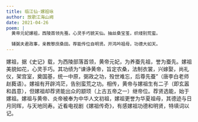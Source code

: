 ```yaml
---
title: 临江仙·嫘祖咏
author: 放歌江海山阙
date: 2021-04-26
poem: |
  黄帝元妃嫘祖，西陵首领先蚕。心灵手巧貌天仙。抽丝桑宝茧，织缕别荒蛮。

  辅弼夫君政事，亲教黎庶桑田。荐能传位自明贤。开鸿吟祖母，功德大如天。
---
```


嫘祖，据《史记》载，为西陵部落首领，黄帝元妃，为养蚕先祖，誉为蚕先。嫘祖美貌如花，心灵手巧。其功绩为“谏诤黄帝，旨定农桑，法制衣裳，兴嫁娶，尚礼仪，架宫室，奠国基，统一中原，弼政之功，殁世难忘，后尊先蚕”（唐李白老师赵蕤语）。嫘祖有开辟鸿茫，告别蛮荒之功。相传，黄帝与嫘祖生有二子（即玄嚣和昌意），但嫘祖却荐贤能出众的颛顼（上古五帝之一）继帝位。荐贤选能，始于嫘祖。嫘祖与黄帝、炎帝被奉为中华人文初祖，嫘祖更誉为华夏祖母，其德迹与日月同晖，与天地同寿。近看电视剧《嫘祖传奇》，有感嫘祖功德和明贤，特填词以记。

